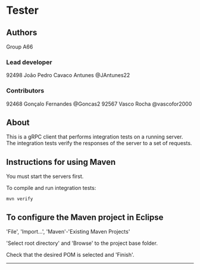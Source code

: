 # Tester


## Authors

Group A66

### Lead developer 

92498 João Pedro Cavaco Antunes @JAntunes22

### Contributors

92468 Gonçalo Fernandes @Goncas2
92567 Vasco Rocha @vascofor2000

## About

This is a gRPC client that performs integration tests on a running server.
The integration tests verify the responses of the server to a set of requests.


## Instructions for using Maven

You must start the servers first.

To compile and run integration tests:

```
mvn verify
```


## To configure the Maven project in Eclipse

'File', 'Import...', 'Maven'-'Existing Maven Projects'

'Select root directory' and 'Browse' to the project base folder.

Check that the desired POM is selected and 'Finish'.


----

